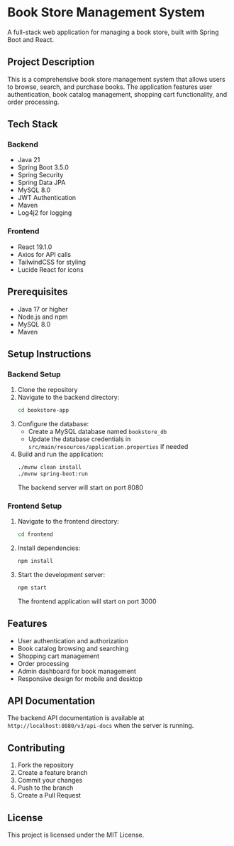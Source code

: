 # Book Store Management System

A full-stack web application for managing a book store, built with Spring Boot and React.

## Project Description

This is a comprehensive book store management system that allows users to browse, search, and purchase books. The application features user authentication, book catalog management, shopping cart functionality, and order processing.

## Tech Stack

### Backend
- Java 21
- Spring Boot 3.5.0
- Spring Security
- Spring Data JPA
- MySQL 8.0
- JWT Authentication
- Maven
- Log4j2 for logging

### Frontend
- React 19.1.0
- Axios for API calls
- TailwindCSS for styling
- Lucide React for icons

## Prerequisites

- Java 17 or higher
- Node.js and npm
- MySQL 8.0
- Maven

## Setup Instructions

### Backend Setup

1. Clone the repository
2. Navigate to the backend directory:
   ```bash
   cd bookstore-app
   ```
3. Configure the database:
   - Create a MySQL database named `bookstore_db`
   - Update the database credentials in `src/main/resources/application.properties` if needed
4. Build and run the application:
   ```bash
   ./mvnw clean install
   ./mvnw spring-boot:run
   ```
   The backend server will start on port 8080

### Frontend Setup

1. Navigate to the frontend directory:
   ```bash
   cd frontend
   ```
2. Install dependencies:
   ```bash
   npm install
   ```
3. Start the development server:
   ```bash
   npm start
   ```
   The frontend application will start on port 3000

## Features

- User authentication and authorization
- Book catalog browsing and searching
- Shopping cart management
- Order processing
- Admin dashboard for book management
- Responsive design for mobile and desktop

## API Documentation

The backend API documentation is available at `http://localhost:8080/v3/api-docs` when the server is running.

## Contributing

1. Fork the repository
2. Create a feature branch
3. Commit your changes
4. Push to the branch
5. Create a Pull Request

## License

This project is licensed under the MIT License. 